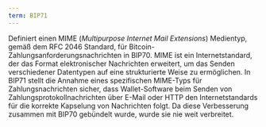 ```yaml
---
term: BIP71
---
```


Definiert einen MIME (*Multipurpose Internet Mail Extensions*) Medientyp, gemäß dem RFC 2046 Standard, für Bitcoin-Zahlungsanforderungsnachrichten in BIP70. MIME ist ein Internetstandard, der das Format elektronischer Nachrichten erweitert, um das Senden verschiedener Datentypen auf eine strukturierte Weise zu ermöglichen. In BIP71 stellt die Annahme eines spezifischen MIME-Typs für Zahlungsnachrichten sicher, dass Wallet-Software beim Senden von Zahlungsprotokollnachrichten über E-Mail oder HTTP den Internetstandards für die korrekte Kapselung von Nachrichten folgt. Da diese Verbesserung zusammen mit BIP70 gebündelt wurde, wurde sie nie weit verbreitet.